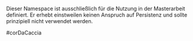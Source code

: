 Dieser Namespace ist ausschließlich für die Nutzung in der Masterarbeit <insert title> definiert. Er erhebt einstweilen keinen Anspruch auf Persistenz und sollte prinzipiell nicht verwendet werden.

#corDaCaccia
